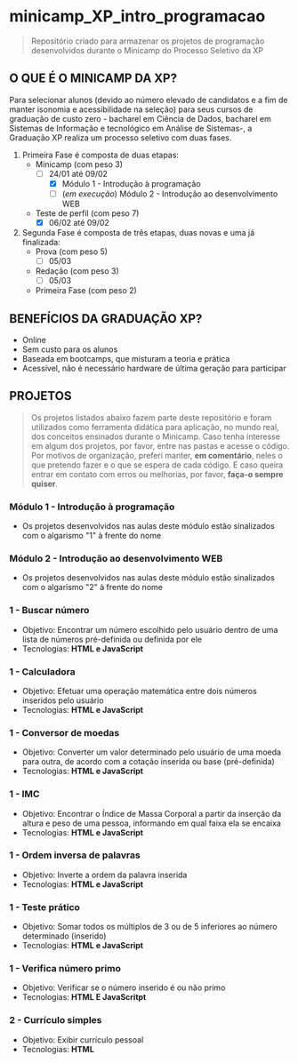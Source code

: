 # minicamp_XP_intro_programacao

> Repositório criado para armazenar os projetos de programação desenvolvidos durante o Minicamp do Processo Seletivo da XP

## O QUE É O MINICAMP DA XP?

Para selecionar alunos (devido ao número elevado de candidatos e a fim de manter isonomia e acessibilidade na seleção) para seus cursos de graduação de custo zero - bacharel em Ciência de Dados, bacharel em Sistemas de Informação e tecnológico em Análise de Sistemas-, a Graduação XP realiza um processo seletivo com duas fases.

1. Primeira Fase é composta de duas etapas:
   - Minicamp (com peso 3)
     - [ ] 24/01 até 09/02
       - [x] Módulo 1 - Introdução à programação
       - [ ] (_em execução_) Módulo 2 - Introdução ao desenvolvimento WEB
   - Teste de perfil (com peso 7)
     - [x] 06/02 até 09/02
2. Segunda Fase é composta de três etapas, duas novas e uma já finalizada:
   - Prova (com peso 5)
     - [ ] 05/03
   - Redação (com peso 3)
     - [ ] 05/03
   - Primeira Fase (com peso 2)

## BENEFÍCIOS DA GRADUAÇÃO XP?

- Online
- Sem custo para os alunos
- Baseada em bootcamps, que misturam a teoria e prática
- Acessível, não é necessário hardware de última geração para participar

## PROJETOS

> Os projetos listados abaixo fazem parte deste repositório e foram utilizados como ferramenta didática para aplicação, no mundo real, dos conceitos ensinados durante o Minicamp.
> Caso tenha interesse em algum dos projetos, por favor, entre nas pastas e acesse o código. Por motivos de organização, preferi manter, **em comentário**, neles o que pretendo fazer e o que se espera de cada código.
> E caso queira entrar em contato com erros ou melhorias, por favor, **faça-o sempre quiser**.

### Módulo 1 - Introdução à programação

- Os projetos desenvolvidos nas aulas deste módulo estão sinalizados com o algarismo "1" à frente do nome

### Módulo 2 - Introdução ao desenvolvimento WEB

- Os projetos desenvolvidos nas aulas deste módulo estão sinalizados com o algarismo "2" à frente do nome

### 1 - Buscar número

- Objetivo: Encontrar um número escolhido pelo usuário dentro de uma lista de números pré-definida ou definida por ele
- Tecnologias: **HTML e JavaScript**

### 1 - Calculadora

- Objetivo: Efetuar uma operação matemática entre dois números inseridos pelo usuário
- Tecnologias: **HTML e JavaScript**

### 1 - Conversor de moedas

- Objetivo: Converter um valor determinado pelo usuário de uma moeda para outra, de acordo com a cotação inserida ou base (pré-definida)
- Tecnologias: **HTML e JavaScript**

### 1 - IMC

- Objetivo: Encontrar o Índice de Massa Corporal a partir da inserção da altura e peso de uma pessoa, informando em qual faixa ela se encaixa
- Tecnologias: **HTML e JavaScript**

### 1 - Ordem inversa de palavras

- Objetivo: Inverte a ordem da palavra inserida
- Tecnologias: **HTML e JavaScript**

### 1 - Teste prático

- Objetivo: Somar todos os múltiplos de 3 ou de 5 inferiores ao número determinado (inserido)
- Tecnologias: **HTML e JavaScript**

### 1 - Verifica número primo

- Objetivo: Verificar se o número inserido é ou não primo
- Tecnologias: **HTML E JavaScritpt**

### 2 - Currículo simples

- Objetivo: Exibir currículo pessoal
- Tecnologias: **HTML**
